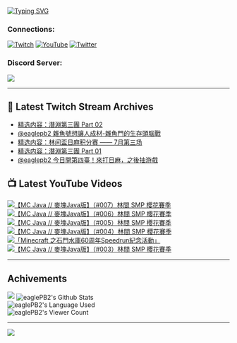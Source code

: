 <!--### Hello people, I'm EaglePB2 - The one who building something for fun 👋
Thank you for standby for this profile.   
The purpose of this profile is coming soon.   
You may come back later, as you wish if this readme.md is updated.   -->

<a href="https://git.io/typing-svg"><img src="https://readme-typing-svg.herokuapp.com?font=Fira+Code&duration=1000&pause=5000&vCenter=true&random=false&width=500&lines=%F0%9F%91%8B+Hello+Everyone%2C+I'm+EaglePB2.;%F0%9F%99%87+Thank+you+for+stopping+by+my+profile.+;%F0%9F%94%AD+%3D%3D%3D%3D+%F0%9F%94%AD;%F0%9F%91%8B+%E4%BD%A0%E5%A5%BD%EF%BC%8C%E6%AD%A1%E8%BF%8E%E4%BE%86%E5%88%B0%E6%88%91%E7%9A%84%E4%BB%A3%E7%A2%BC%E5%BA%AB%E3%80%82;%F0%9F%99%87+%E6%84%9F%E8%AC%9D%E5%89%8D%E4%BE%86%E5%8F%83%E8%A7%80%E5%B0%8F%E5%B1%8B+owo~" alt="Typing SVG" /></a>

### Connections:

[![Twitch](https://img.shields.io/badge/Twitch-9347FF?style=flat-square&logo=twitch&logoColor=white)](https://www.twitch.tv/eaglepb2)
[![YouTube](https://img.shields.io/badge/YouTube-%23FF0000.svg?style=flat-square&logo=YouTube&logoColor=white)](https://www.youtube.com/eaglepb2)
[![Twitter](https://img.shields.io/badge/Twitter-%231DA1F2.svg?style=flat-square&logo=Twitter&logoColor=white)](https://twitter.com/eaglepb2)

### Discord Server:

[![](https://invidget.switchblade.xyz/qKrub9b?theme=dark&language=ch)](https://discord.gg/qKrub9b)

---

## 👾 Latest Twitch Stream Archives
<!-- TWITCH:START -->
- [精选内容：潛淵第三團 Part 02](https://www.twitch.tv/videos/2207017185)
- [@eaglepb2 雜魚號想讓人成材-雜魚門的生存頭腦戰](https://www.twitch.tv/videos/2206895339)
- [精选内容：林间盃日麻积分赛 —— 7月第三场](https://www.twitch.tv/videos/2206731228)
- [精选内容：潛淵第三團 Part 01](https://www.twitch.tv/videos/2206648366)
- [@eaglepb2 今日開第四臺！來打日麻，之後抽游戲](https://www.twitch.tv/videos/2206007862)
<!-- TWITCH:END -->



## 📺 Latest YouTube Videos
<!-- YOUTUBE:START -->
<!-- YOUTUBE:END -->

<!-- BEGIN YOUTUBE-CARDS -->
<a href="https://www.youtube.com/watch?v=_Dn4pvtE5Rc">
  <picture>
    <source media="(prefers-color-scheme: dark)" srcset="https://ytcards.demolab.com/?id=_Dn4pvtE5Rc&title=%E3%80%90MC+Java+%2F%2F+%E9%BA%A5%E5%A1%8AJava%E7%89%88%E3%80%91%EF%BC%88%23007%EF%BC%89%E6%9E%97%E9%96%93+SMP+%E6%AB%BB%E8%8A%B1%E8%B3%BD%E5%AD%A3&lang=zh&timestamp=1721981539&background_color=%230d1117&title_color=%23ffffff&stats_color=%23dedede&max_title_lines=1&width=250&border_radius=5&duration=17747">
    <img src="https://ytcards.demolab.com/?id=_Dn4pvtE5Rc&title=%E3%80%90MC+Java+%2F%2F+%E9%BA%A5%E5%A1%8AJava%E7%89%88%E3%80%91%EF%BC%88%23007%EF%BC%89%E6%9E%97%E9%96%93+SMP+%E6%AB%BB%E8%8A%B1%E8%B3%BD%E5%AD%A3&lang=zh&timestamp=1721981539&background_color=%23ffffff&title_color=%2324292f&stats_color=%2357606a&max_title_lines=1&width=250&border_radius=5&duration=17747" alt="【MC Java // 麥塊Java版】（#007）林間 SMP 櫻花賽季" title="【MC Java // 麥塊Java版】（#007）林間 SMP 櫻花賽季">
  </picture>
</a>
<a href="https://www.youtube.com/watch?v=1A4owNY_8Jg">
  <picture>
    <source media="(prefers-color-scheme: dark)" srcset="https://ytcards.demolab.com/?id=1A4owNY_8Jg&title=%E3%80%90MC+Java+%2F%2F+%E9%BA%A5%E5%A1%8AJava%E7%89%88%E3%80%91%EF%BC%88%23006%EF%BC%89%E6%9E%97%E9%96%93+SMP+%E6%AB%BB%E8%8A%B1%E8%B3%BD%E5%AD%A3&lang=zh&timestamp=1721887880&background_color=%230d1117&title_color=%23ffffff&stats_color=%23dedede&max_title_lines=1&width=250&border_radius=5&duration=14169">
    <img src="https://ytcards.demolab.com/?id=1A4owNY_8Jg&title=%E3%80%90MC+Java+%2F%2F+%E9%BA%A5%E5%A1%8AJava%E7%89%88%E3%80%91%EF%BC%88%23006%EF%BC%89%E6%9E%97%E9%96%93+SMP+%E6%AB%BB%E8%8A%B1%E8%B3%BD%E5%AD%A3&lang=zh&timestamp=1721887880&background_color=%23ffffff&title_color=%2324292f&stats_color=%2357606a&max_title_lines=1&width=250&border_radius=5&duration=14169" alt="【MC Java // 麥塊Java版】（#006）林間 SMP 櫻花賽季" title="【MC Java // 麥塊Java版】（#006）林間 SMP 櫻花賽季">
  </picture>
</a>
<a href="https://www.youtube.com/watch?v=KBRecukHIys">
  <picture>
    <source media="(prefers-color-scheme: dark)" srcset="https://ytcards.demolab.com/?id=KBRecukHIys&title=%E3%80%90MC+Java+%2F%2F+%E9%BA%A5%E5%A1%8AJava%E7%89%88%E3%80%91%EF%BC%88%23005%EF%BC%89%E6%9E%97%E9%96%93+SMP+%E6%AB%BB%E8%8A%B1%E8%B3%BD%E5%AD%A3&lang=zh&timestamp=1721797597&background_color=%230d1117&title_color=%23ffffff&stats_color=%23dedede&max_title_lines=1&width=250&border_radius=5&duration=15926">
    <img src="https://ytcards.demolab.com/?id=KBRecukHIys&title=%E3%80%90MC+Java+%2F%2F+%E9%BA%A5%E5%A1%8AJava%E7%89%88%E3%80%91%EF%BC%88%23005%EF%BC%89%E6%9E%97%E9%96%93+SMP+%E6%AB%BB%E8%8A%B1%E8%B3%BD%E5%AD%A3&lang=zh&timestamp=1721797597&background_color=%23ffffff&title_color=%2324292f&stats_color=%2357606a&max_title_lines=1&width=250&border_radius=5&duration=15926" alt="【MC Java // 麥塊Java版】（#005）林間 SMP 櫻花賽季" title="【MC Java // 麥塊Java版】（#005）林間 SMP 櫻花賽季">
  </picture>
</a>
<a href="https://www.youtube.com/watch?v=NUVbl10epUk">
  <picture>
    <source media="(prefers-color-scheme: dark)" srcset="https://ytcards.demolab.com/?id=NUVbl10epUk&title=%E3%80%90MC+Java+%2F%2F+%E9%BA%A5%E5%A1%8AJava%E7%89%88%E3%80%91%EF%BC%88%23004%EF%BC%89%E6%9E%97%E9%96%93+SMP+%E6%AB%BB%E8%8A%B1%E8%B3%BD%E5%AD%A3&lang=zh&timestamp=1721712238&background_color=%230d1117&title_color=%23ffffff&stats_color=%23dedede&max_title_lines=1&width=250&border_radius=5&duration=16016">
    <img src="https://ytcards.demolab.com/?id=NUVbl10epUk&title=%E3%80%90MC+Java+%2F%2F+%E9%BA%A5%E5%A1%8AJava%E7%89%88%E3%80%91%EF%BC%88%23004%EF%BC%89%E6%9E%97%E9%96%93+SMP+%E6%AB%BB%E8%8A%B1%E8%B3%BD%E5%AD%A3&lang=zh&timestamp=1721712238&background_color=%23ffffff&title_color=%2324292f&stats_color=%2357606a&max_title_lines=1&width=250&border_radius=5&duration=16016" alt="【MC Java // 麥塊Java版】（#004）林間 SMP 櫻花賽季" title="【MC Java // 麥塊Java版】（#004）林間 SMP 櫻花賽季">
  </picture>
</a>
<a href="https://www.youtube.com/watch?v=f_cKGTq9fuw">
  <picture>
    <source media="(prefers-color-scheme: dark)" srcset="https://ytcards.demolab.com/?id=f_cKGTq9fuw&title=%E3%80%8CMinecraft+%E4%B9%8B%E7%9F%B3%E9%96%80%E6%B0%B4%E5%BA%AB60%E5%91%A8%E5%B9%B4Speedrun%E7%B4%80%E5%BF%B5%E6%B4%BB%E5%8B%95%E3%80%8D&lang=zh&timestamp=1721645950&background_color=%230d1117&title_color=%23ffffff&stats_color=%23dedede&max_title_lines=1&width=250&border_radius=5&duration=660">
    <img src="https://ytcards.demolab.com/?id=f_cKGTq9fuw&title=%E3%80%8CMinecraft+%E4%B9%8B%E7%9F%B3%E9%96%80%E6%B0%B4%E5%BA%AB60%E5%91%A8%E5%B9%B4Speedrun%E7%B4%80%E5%BF%B5%E6%B4%BB%E5%8B%95%E3%80%8D&lang=zh&timestamp=1721645950&background_color=%23ffffff&title_color=%2324292f&stats_color=%2357606a&max_title_lines=1&width=250&border_radius=5&duration=660" alt="「Minecraft 之石門水庫60周年Speedrun紀念活動」" title="「Minecraft 之石門水庫60周年Speedrun紀念活動」">
  </picture>
</a>
<a href="https://www.youtube.com/watch?v=jOTEl9gDp2w">
  <picture>
    <source media="(prefers-color-scheme: dark)" srcset="https://ytcards.demolab.com/?id=jOTEl9gDp2w&title=%E3%80%90MC+Java+%2F%2F+%E9%BA%A5%E5%A1%8AJava%E7%89%88%E3%80%91%EF%BC%88%23003%EF%BC%89%E6%9E%97%E9%96%93+SMP+%E6%AB%BB%E8%8A%B1%E8%B3%BD%E5%AD%A3&lang=zh&timestamp=1721625085&background_color=%230d1117&title_color=%23ffffff&stats_color=%23dedede&max_title_lines=1&width=250&border_radius=5&duration=15614">
    <img src="https://ytcards.demolab.com/?id=jOTEl9gDp2w&title=%E3%80%90MC+Java+%2F%2F+%E9%BA%A5%E5%A1%8AJava%E7%89%88%E3%80%91%EF%BC%88%23003%EF%BC%89%E6%9E%97%E9%96%93+SMP+%E6%AB%BB%E8%8A%B1%E8%B3%BD%E5%AD%A3&lang=zh&timestamp=1721625085&background_color=%23ffffff&title_color=%2324292f&stats_color=%2357606a&max_title_lines=1&width=250&border_radius=5&duration=15614" alt="【MC Java // 麥塊Java版】（#003）林間 SMP 櫻花賽季" title="【MC Java // 麥塊Java版】（#003）林間 SMP 櫻花賽季">
  </picture>
</a>
<!-- END YOUTUBE-CARDS -->

---

## Achivements
[![](https://github-profile-trophy.vercel.app/?username=eaglepb2&theme=monokai&no-bg=true&&title=Repositories,Issues,Commit,MultiLanguage)](https://github.com/anuraghazra/github-readme-stats)
<img align="center" alt="eaglePB2's Github Stats" src="https://github-readme-stats.vercel.app/api?username=eaglePB2&show_icons=true&hide_border=true&theme=merko" />
<br>
<img align="center" alt="eaglePB2's Language Used" src="https://github-readme-stats.vercel.app/api/top-langs/?username=eaglePB2&show_icons=true&hide_border=true&theme=merko&layout=compact&langs_count=8" />
<br>
<img align="center" alt="eaglePB2's Viewer Count" src="https://visitcount.itsvg.in/api?id=eaglepb2&label=Profile%20Views&color=3&icon=5&pretty=true" />

<hr>

<!-- RANDOMQUOTE:START -->
![](https://quotes-github-readme.vercel.app/api?type=horizontal&theme=merko)
<!-- RANDOMQUOTE:END -->


<!--
       _____   _   _   _____       _____   _   _   ____   
      |_   _| | | | | |  ___|     |  ___| | \ | | |  _  \  
        | |   | |_| | | |___      | |___  |  \| | | | | | 
        | |   |  _  | |  ___|     |  ___| |     | | | | | 
        | |   | | | | | |___      | |___  | |\  | | |_| | 
        |_|   |_| |_| |_____|     |_____| |_| \_| |____ / 
      
-->
